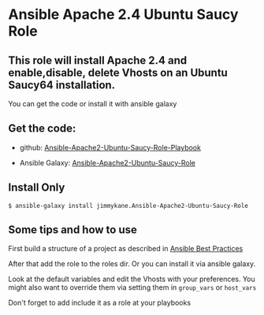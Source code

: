 Ansible Apache 2.4 Ubuntu Saucy Role
========================================

This role will install Apache 2.4 and enable,disable, delete Vhosts on an Ubuntu Saucy64 installation.
------------------------------------------------------------------------------------------------------

You can get the code or install it with ansible galaxy

Get the code:
-------------

- github: [Ansible-Apache2-Ubuntu-Saucy-Role-Playbook](https://github.com/jimmykane/Ansible-Apache2-Ubuntu-Saucy-Role-Playbook)

- Ansible Galaxy: [Ansible-Apache2-Ubuntu-Saucy-Role](https://galaxy.ansible.com/list#/roles/355)

Install Only
----------
```$ ansible-galaxy install jimmykane.Ansible-Apache2-Ubuntu-Saucy-Role```

Some tips and how to use
------------------------

First build a structure of a project as described in [Ansible Best Practices](http://docs.ansible.com/playbooks_best_practices.html)

After that add the role to the roles dir. Or you can install it via ansible galaxy.

Look at the default variables and edit the Vhosts with your preferences.
You might also want to override them via setting them in ```group_vars``` or ```host_vars```


Don't forget to add include it as a role at your playbooks